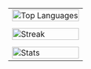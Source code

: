 <table width="100%" align="center" style="max-width: 600px; border-collapse: collapse; border: none;">
  <tr>
    <td style="padding-bottom: 12px; border: none;">
      <img src="https://github-readme-stats.vercel.app/api/top-langs/?username=JoaoBitelo&theme=tokyonight&show_icons=true&hide_border=true&layout=compact" alt="Top Languages" width="100%" />
    </td>
  </tr>
  <tr>
    <td style="padding-bottom: 12px; border: none;">
      <img src="https://github-readme-streak-stats.herokuapp.com/?user=JoaoBitelo&theme=tokyonight&hide_border=true" alt="Streak" width="100%" />
    </td>
  </tr>
  <tr>
    <td style="border: none;">
      <img src="https://github-readme-stats.vercel.app/api?username=JoaoBitelo&theme=tokyonight&show_icons=true&hide_border=true&count_private=true" alt="Stats" width="100%" />
    </td>
  </tr>
</table>
